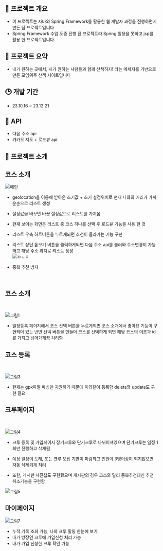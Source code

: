 ## 📒 프로젝트 개요
- 이 프로젝트는 자바와 Spring Framework를 활용한 웹 개발자 과정을 진행하면서 만든 팀 프로젝트입니다
- Spring Framework 수업 도중 진행 된 프로젝트라 Spring 활용을 못하고 jsp를 활용 한 프로젝트입니다.
  


## 📘 프로젝트 요약
- 내가 원하는 곳에서, 내가 원하는 사람들과 함께 산책하자! 라는 메세지를 기반으로 만든 모임위주 산책 사이트입니다


## 🕒 개발 기간
-  23.10.16 ~ 23.12.21

## 📕 API
- 다음 주소 api
- 카카오 지도 + 로드뷰 api

## 📙 프로젝트 소개

 ## 코스 소개
![메인](https://github.com/minggoooooo/What_to_eat_today/assets/136559977/33ef7d33-68f2-469f-a6ff-0fe0c031ba57)

- geolocation을 이용해 받아온 초기값 + 초기 설정위치로 현재 나와의 거리가 가까운순으로 리스트 생성
- 설정값을 바꾸면 바꾼 설정값으로 리스트를 가져옴
- 현재 보이는 화면은 리스트 중 코스 하나를 선택 후 로드뷰 기능을 사용 한 것
- 리스트 우측 하트버튼을 누르게되면 추천이 올라가는 기능 구현
- 리스트 상단 돋보기 버튼을 클릭하게되면 다음 주소 api를 불러와 주소변경이 가능하고 해당 주소 위치로 리스트 생성
  <br>
  ![ㅁㄴㅇ](https://github.com/minggoooooo/What_to_eat_today/assets/136559977/177d38fd-67ee-4cdb-8abe-655551ba6bcc)

- 중복 추천 방지
 <br>
 
## 코스 소개
  <br>
  
  ![그림1](https://github.com/minggoooooo/What_to_eat_today/assets/136559977/a996f9f6-2096-4c2a-bbb0-34dc34701dac)
  
  - 일정등록 페이지에서 코스 선택 버튼을 누르게되면 코스 소개에서 좋아요 기능이 구현되어 있는 반면 선택 버튼을 만들어 코스를 선택하게 되면 해당 코스의 이름과 id를 가지고 넘어가게끔 처리함


## 코스 등록

  <br>

  ![그림3](https://github.com/minggoooooo/What_to_eat_today/assets/136559977/9be7433c-df5f-4269-b4d0-8a9d087c3928)

  - 현재는 gpx파일 파싱만 지원하기 때문에 이와같이 등록함 delete와 update도 구현 필요

## 크루페이지

  <br>

  ![그림4](https://github.com/minggoooooo/What_to_eat_today/assets/136559977/7fba4baf-fb46-4ee7-adc1-8528df0798b9)

  - 크루 등록 및 가입페이지 장기크루와 단기크루로 나뉘어져있으며 단기크루는 일정 1회만 진행하고 삭제됨

  - 예정 일정이 도래, 또는 크루 모집 기한이 마감되고 인원이 3명이상이 되지않으면 자동 삭제되게 처리
  
  - 또한, 게시판 사진첩도 구현했으며 게시판의 경우 코스와 달리 중복추천대신 추천 취소기능을 구현함
    
  ![그림5](https://github.com/minggoooooo/What_to_eat_today/assets/136559977/b03f0274-3fb1-4469-a8d8-7dff1f71f876)

## 마이페이지

![그림7](https://github.com/minggoooooo/What_to_eat_today/assets/136559977/057b73e4-b9ca-4dc9-a224-61673627e33f)

- 누적 기록 조회 가능, 나의 크루 활동 한눈에 보기
- 내가 방장인 크루에 가입신청 처리 가능
- 내가 가입 신청한 크루 확인 가능
